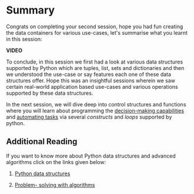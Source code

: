 # Summary

Congrats on completing your second session, hope you had fun creating the data containers for various use-cases, let's summarise what you learnt in this session:

**VIDEO**

To conclude, in this session we first had a look at various data structures supported by Python which are tuples, list, sets and dictionaries and then we understood the use-case or say features each one of these data structures offer. Hope this was an insightful sessions wherein we saw certain real-world application based use-cases and various operations supported by these data structures.

In the next session, we will dive deep into control structures and functions where you will learn about programming the <u>decision-making capabilities</u> and <u>automating tasks</u> via several _constructs_ and _loops_ supported by python.

## Additional Reading

If you want to know more about Python data structures and advanced algorithms click on the links given below:

1. [Python data structures](https://docs.python.org/3/tutorial/datastructures.html)

2. [Problem- solving with algorithms](https://runestone.academy/runestone/books/published/pythonds/Introduction/GettingStartedwithData.html#built-in-collection-data-types)
